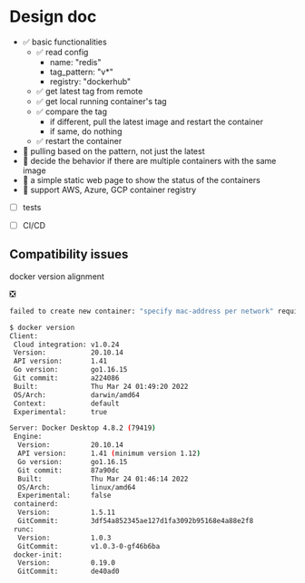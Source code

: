# Design doc
- ✅ basic functionalities
    - ✅ read config
        - name: "redis"
        - tag_pattern: "v*"
        - registry: "dockerhub"
    - ✅ get latest tag from remote
    - ✅ get local running container's tag
    - ✅ compare the tag
        - if different, pull the latest image and restart the container
        - if same, do nothing
    - ✅ restart the container
- 🚧 pulling based on the pattern, not just the latest
- 🚧 decide the behavior if there are multiple containers with the same image
- 🚧 a simple static web page to show the status of the containers
- 🚧 support AWS, Azure, GCP container registry
- [ ] tests
- [ ] CI/CD


## Compatibility issues

docker version alignment

❎

```bash
failed to create new container: "specify mac-address per network" requires API version 1.44, but the Docker daemon API version is 1.41
```

```bash
$ docker version
Client:
 Cloud integration: v1.0.24
 Version:           20.10.14
 API version:       1.41
 Go version:        go1.16.15
 Git commit:        a224086
 Built:             Thu Mar 24 01:49:20 2022
 OS/Arch:           darwin/amd64
 Context:           default
 Experimental:      true

Server: Docker Desktop 4.8.2 (79419)
 Engine:
  Version:          20.10.14
  API version:      1.41 (minimum version 1.12)
  Go version:       go1.16.15
  Git commit:       87a90dc
  Built:            Thu Mar 24 01:46:14 2022
  OS/Arch:          linux/amd64
  Experimental:     false
 containerd:
  Version:          1.5.11
  GitCommit:        3df54a852345ae127d1fa3092b95168e4a88e2f8
 runc:
  Version:          1.0.3
  GitCommit:        v1.0.3-0-gf46b6ba
 docker-init:
  Version:          0.19.0
  GitCommit:        de40ad0
```
